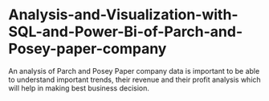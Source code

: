 # Analysis-and-Visualization-with-SQL-and-Power-Bi-of-Parch-and-Posey-paper-company
An analysis of Parch and Posey Paper company data is important to be able to understand  important trends, their revenue and their profit analysis which will help in making best business decision.
